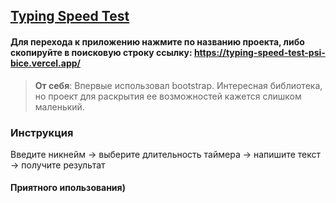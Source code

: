 ## [Typing Speed Test](https://typing-speed-test-psi-bice.vercel.app/)
   ####  Для перехода к приложению нажмите по названию проекта, либо скопируйте в поисковую строку ссылку: https://typing-speed-test-psi-bice.vercel.app/
   
   ><b>От себя</b>: Впервые использовал bootstrap. Интересная библиотека, но проект для раскрытия ее возможностей кажется слишком маленький. <br>


### Инструкция 
Введите никнейм -> выберите длительность таймера -> напишите текст -> получите результат<br>

#### Приятного ипользования)